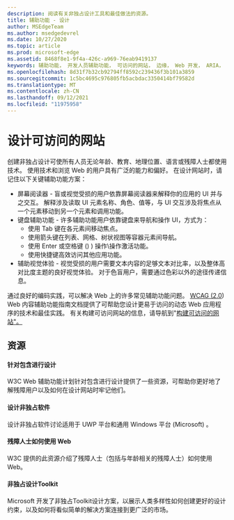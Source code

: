 ```yaml
---
description: 阅读有关非独占设计工具和最佳做法的资源。
title: 辅助功能 - 设计
author: MSEdgeTeam
ms.author: msedgedevrel
ms.date: 10/27/2020
ms.topic: article
ms.prod: microsoft-edge
ms.assetid: 8468f8e1-9f4a-426c-a969-76eab9419137
keywords: 辅助功能， 开发人员辅助功能， 可访问的网站， 边缘， Web 开发， ARIA， 开发人员， UIA， UI 自动化
ms.openlocfilehash: 8d31f7b32cb92794ff8592c239436f3b101a3859
ms.sourcegitcommit: 1c5bc4695c976805fb5acbdac3350414bf79582d
ms.translationtype: MT
ms.contentlocale: zh-CN
ms.lasthandoff: 09/12/2021
ms.locfileid: "11975958"
---
```

# <a name="designing-accessible-websites"></a>设计可访问的网站  

创建非独占设计可使所有人员无论年龄、教育、地理位置、语言或残障人士都使用技术。  使用技术和浏览 Web 的用户具有广泛的能力和偏好。  在设计网站时，请记住以下关键辅助功能方案：

*   屏幕阅读器 - 盲或视觉受损的用户依靠屏幕阅读器来解释你的应用的 UI 并与之交互。  解释涉及读取 UI 元素名称、角色、值等，与 UI 交互涉及将焦点从一个元素移动到另一个元素和调用功能。
*   键盘辅助功能 - 许多辅助功能用户依靠键盘来导航和操作 UI，方式为：
    *   使用 Tab 键在各元素间移动焦点。
    *   使用箭头键在列表、网格、树状视图等容器元素间导航。
    *   使用 Enter 或空格键 (\) \) 操作\操作激活功能。
    *   使用快捷键高效访问其他应用功能。
*   辅助视觉体验 - 视觉受损的用户需要文本内容的足够文本对比率，以及整体高对比度主题的良好视觉体验。  对于色盲用户，需要通过色彩以外的途径传递信息。

通过良好的编码实践，可以解决 Web 上的许多常见辅助功能问题。  [WCAG (2.0](https://www.w3.org/TR/WCAG20)) Web 内容辅助功能指南文档提供了可帮助您设计更易于访问的动态 Web 应用程序的技术和最佳实践。  有关构建可访问网站的信息，请导航到"[构建可访问的网站"。](./build/index.md)

## <a name="resources"></a>资源  

#### [<a name="designing-for-inclusion"></a>针对包含进行设计](https://w3.org/WAI/users/Overview.html)  

W3C Web 辅助功能计划针对包含进行设计提供了一些资源，可帮助你更好地了解残障用户以及如何在设计网站时牢记他们。

#### [<a name="designing-inclusive-software"></a>设计非独占软件](https://msdn.microsoft.com/windows/uwp/accessibility/designing-inclusive-software)  

设计非独占软件讨论适用于 UWP 平台和通用 Windows 平台 (Microsoft) 。

#### [<a name="how-people-with-disabilities-use-the-web"></a>残障人士如何使用 Web](https://www.w3.org/WAI/intro/people-use-web/Overview.html)  

W3C 提供的此资源介绍了残障人士（包括与年龄相关的残障人士）如何使用 Web。

#### [<a name="inclusive-design-toolkit"></a>非独占设计Toolkit](https://www.microsoft.com/design/practice#howwemake-section)  

Microsoft 开发了非独占Toolkit设计方案，以展示人类多样性如何创建更好的设计约束，以及如何将看似简单的解决方案连接到更广泛的市场。
